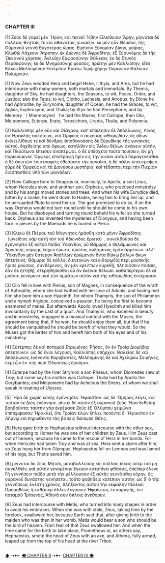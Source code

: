 ```yaml
---

---
```


### CHAPTER III

[1] Ζεὺς δὲ γαμεῖ μὲν Ἥραν, καὶ τεκνοῖ Ἥβην Εἰλείθυιαν Ἄρην, μίγνυται δὲ πολλαῖς θνηταῖς τε καὶ ἀθανάτοις γυναιξίν. ἐκ μὲν οὖν Θέμιδος τῆς Οὐρανοῦ γεννᾷ θυγατέρας ὥρας. Εἰρήνην Εὐνομίαν Δίκην, μοίρας, Κλωθὼ Λάχεσιν Ἄτροπον, ἐκ Διώνης δὲ Ἀφροδίτην, ἐξ Εὐρυνόμης δὲ τῆς Ὠκεανοῦ χάριτας, Ἀγλαΐην Εὐφροσύνην Θάλειαν, ἐκ δὲ Στυγὸς Περσεφόνην, ἐκ δὲ Μνημοσύνης μούσας, πρώτην μὲν Καλλιόπην, εἶτα Κλειὼ Μελπομένην Εὐτέρπην Ἐρατὼ Τερψιχόρην Οὐρανίαν Θάλειαν Πολυμνίαν.

[1] Now Zeus wedded Hera and begat Hebe, Ilithyia, and Ares, but he had intercourse with many women, both mortals and immortals. By Themis, daughter of Sky, he had daughters, the Seasons, to wit, Peace, Order, and Justice; also the Fates, to wit, Clotho, Lachesis, and Atropus; by Dione he had Aphrodite; by Eurynome, daughter of Ocean, he had the Graces, to wit, Aglaia, Euphrosyne, and Thalia; by Styx he had Persephone; and by Memory （ Mnemosyne） he had the Muses, first Calliope, then Clio, Melpomene, Euterpe, Erato, Terpsichore, Urania, Thalia, and Polymnia.

[2] Καλλιόπης μὲν οὖν καὶ Οἰάγρου, κατ᾽ ἐπίκλησιν δὲ Ἀπόλλωνος, Λίνος, ὃν Ἡρακλῆς ἀπέκτεινε, καὶ Ὀρφεὺς ὁ ἀσκήσας κιθαρῳδίαν, ὃς ᾁδων ἐκίνει λίθους τε καὶ δένδρα. ἀποθανούσης δὲ Εὐρυδίκης τῆς γυναικὸς αὐτοῦ, δηχθείσης ὑπὸ ὄφεως, κατῆλθεν εἰς Ἅιδου θέλων ἀνάγειν αὐτήν, καὶ Πλούτωνα ἔπεισεν ἀναπέμψαι. ὁ δὲ ὑπέσχετο τοῦτο ποιήσειν, ἂν μὴ πορευόμενος Ὀρφεὺς ἐπιστραφῇ πρὶν εἰς τὴν οἰκίαν αὑτοῦ παραγενέσθαι: ὁ δὲ ἀπιστῶν ἐπιστραφεὶς ἐθεάσατο τὴν γυναῖκα, ἡ δὲ πάλιν ὑπέστρεψεν. εὗρε δὲ Ὀρφεὺς καὶ τὰ Διονύσου μυστήρια, καὶ τέθαπται περὶ τὴν Πιερίαν διασπασθεὶς ὑπὸ τῶν μαινάδων.

[2] Now Calliope bore to Oeagrus or, nominally, to Apollo, a son Linus, whom Hercules slew; and another son, Orpheus, who practised minstrelsy and by his songs moved stones and trees. And when his wife Eurydice died, bitten by a snake, he went down to Hades, being fain to bring her up, and he persuaded Pluto to send her up. The god promised to do so, if on the way Orpheus would not turn round until he should be come to his own house. But he disobeyed and turning round beheld his wife; so she turned back. Orpheus also invented the mysteries of Dionysus, and having been torn in pieces by the Maenads he is buried in Pieria.

[3] Κλειὼ δὲ Πιέρου τοῦ Μάγνητος ἠράσθη κατὰ μῆνιν Ἀφροδίτης （ὠνείδισε γὰρ αὐτῇ τὸν τοῦ Ἀδώνιδος ἔρωτα）, συνελθοῦσα δὲ ἐγέννησεν ἐξ αὐτοῦ παῖδα Ὑάκινθον, οὗ Θάμυρις ὁ Φιλάμμωνος καὶ Ἀργιόπης νύμφης ἔσχεν ἔρωτα, πρῶτος ἀρξάμενος ἐρᾶν ἀρρένων. ἀλλ᾽ Ὑάκινθον μὲν ὕστερον Ἀπόλλων ἐρώμενον ὄντα δίσκῳ βαλὼν ἄκων ἀπέκτεινε, Θάμυρις δὲ κάλλει διενεγκὼν καὶ κιθαρῳδίᾳ περὶ μουσικῆς ἤρισε μούσαις, συνθέμενος, ἂν μὲν κρείττων εὑρεθῇ, πλησιάσειν πάσαις, ἐὰν δὲ ἡττηθῇ, στερηθήσεσθαι οὗ ἂν ἐκεῖναι θέλωσι. καθυπέρτεραι δὲ αἱ μοῦσαι γενόμεναι καὶ τῶν ὀμμάτων αὐτὸν καὶ τῆς κιθαρῳδίας ἐστέρησαν.

[3] Clio fell in love with Pierus, son of Magnes, in consequence of the wrath of Aphrodite, whom she had twitted with her love of Adonis; and having met him she bore him a son Hyacinth, for whom Thamyris, the son of Philammon and a nymph Argiope, conceived a passion, he being the first to become enamored of males. But afterwards Apollo loved Hyacinth and killed him involuntarily by the cast of a quoit. And Thamyris, who excelled in beauty and in minstrelsy, engaged in a musical contest with the Muses, the agreement being that, if he won, he should enjoy them all, but that if he should be vanquished he should be bereft of what they would. So the Muses got the better of him and bereft him both of his eyes and of his minstrelsy.

[4] Εὐτέρπης δὲ καὶ ποταμοῦ Στρυμόνος Ῥῆσος, ὃν ἐν Τροίᾳ Διομήδης ἀπέκτεινεν: ὡς δὲ ἔνιοι λέγουσι, Καλλιόπης ὑπῆρχεν. Θαλείας δὲ καὶ Ἀπόλλωνος ἐγένοντο Κορύβαντες, Μελπομένης δὲ καὶ Ἀχελῴου Σειρῆνες, περὶ ὧν ἐν τοῖς περὶ Ὀδυσσέως ἐροῦμεν.

[4] Euterpe had by the river Strymon a son Rhesus, whom Diomedes slew at Troy; but some say his mother was Calliope. Thalia had by Apollo the Corybantes; and Melpomene had by Achelous the Sirens, of whom we shall speak in treating of Ulysses.

[5] Ἥρα δὲ χωρὶς εὐνῆς ἐγέννησεν Ἥφαιστον: ὡς δὲ Ὅμηρος λέγει, καὶ τοῦτον ἐκ Διὸς ἐγέννησε. ῥίπτει δὲ αὐτὸν ἐξ οὐρανοῦ Ζεὺς Ἥρα δεθείσῃ βοηθοῦντα: ταύτην γὰρ ἐκρέμασε Ζεὺς ἐξ Ὀλύμπου χειμῶνα ἐπιπέμψασαν Ἡρακλεῖ, ὅτε Τροίαν ἑλὼν ἔπλει. πεσόντα δ᾽ Ἥφαιστον ἐν Λήμνῳ καὶ πηρωθέντα τὰς βάσεις διέσωσε Θέτις.

[5] Hera gave birth to Hephaestus without intercourse with the other sex, but according to Homer he was one of her children by Zeus. Him Zeus cast out of heaven, because he came to the rescue of Hera in her bonds. For when Hercules had taken Troy and was at sea, Hera sent a storm after him; so Zeus hung her from Olympus. Hephaestus fell on Lemnos and was lamed of his legs, but Thetis saved him.

[6] μίγνυται δὲ Ζεὺς Μήτιδι, μεταβαλλούσῃ εἰς πολλὰς ἰδέας ὑπὲρ τοῦ μὴ συνελθεῖν, καὶ αὐτὴν γενομένην ἔγκυον καταπίνει φθάσας, ἐπείπερ ἔλεγε Γῆ γεννήσειν παῖδα μετὰ τὴν μέλλουσαν ἐξ αὐτῆς γεννᾶσθαι κόρην, ὃς οὐρανοῦ δυνάστης γενήσεται. τοῦτο φοβηθεὶς κατέπιεν αὐτήν: ὡς δ᾽ ὁ τῆς γεννήσεως ἐνέστη χρόνος, πλήξαντος αὐτοῦ τὴν κεφαλὴν πελέκει Προμηθέως ἢ καθάπερ ἄλλοι λέγουσιν Ἡφαίστου, ἐκ κορυφῆς, ἐπὶ ποταμοῦ Τρίτωνος, Ἀθηνᾶ σὺν ὅπλοις ἀνέθορεν.

[6] Zeus had intercourse with Metis, who turned into many shapes in order to avoid his embraces. When she was with child, Zeus, taking time by the forelock, swallowed her, because Earth said that, after giving birth to the maiden who was then in her womb, Metis would bear a son who should be the lord of heaven. From fear of that Zeus swallowed her. And when the time came for the birth to take place, Prometheus or, as others say, Hephaestus, smote the head of Zeus with an axe, and Athena, fully armed, leaped up from the top of his head at the river Triton.



---

[🡅](/books/apollodorus/toc) ·•⦁•· [🡄 CHAPTER II](/books/apollodorus/Βιβλιοθήκη/Βιβλίο-Α/CHAPTER-II) ·•⦁•· [CHAPTER IV 🡆](/books/apollodorus/Βιβλιοθήκη/Βιβλίο-Α/CHAPTER-IV)